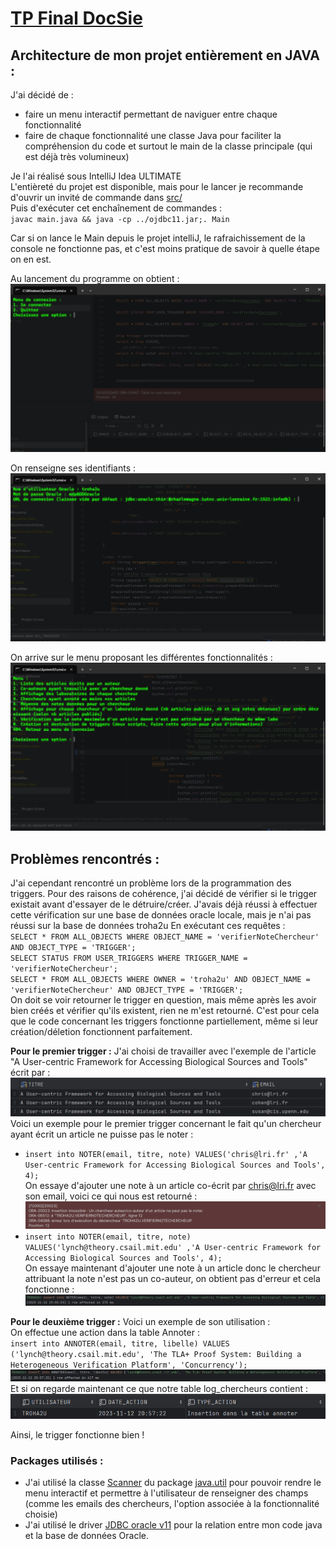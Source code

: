 # [TP Final DocSie](/)


## Architecture de mon projet entièrement en JAVA : 
J'ai décidé de : 
- faire un menu interactif permettant de naviguer entre chaque fonctionnalité   
- faire de chaque fonctionnalité une classe Java pour faciliter la compréhension du code et surtout le main de la classe principale (qui est déjà très volumineux)  


Je l'ai réalisé sous IntelliJ Idea ULTIMATE  
L'entièreté du projet est disponible, mais pour le lancer je recommande d'ouvrir un invité de commande dans [src/](/src)  
Puis d'exécuter cet enchaînement de commandes :  
`javac main.java && java -cp ../ojdbc11.jar;. Main`


Car si on lance le Main depuis le projet intelliJ, le rafraichissement de la console ne fonctionne pas, et c'est moins pratique de savoir à quelle étape on en est.

Au lancement du programme on obtient : 
![image menuConnexion](images/menuConnection.png)

On renseigne ses identifiants :
![imageIdentifiants](images/identifiantsConnexion.png)

On arrive sur le menu proposant les différentes fonctionnalités : 
![image menuFonctionnalites](images/menuFonctionnalites.png)


## Problèmes rencontrés : 
J'ai cependant rencontré un problème lors de la programmation des triggers.
Pour des raisons de cohérence, j'ai décidé de vérifier si le trigger existait avant d'essayer de le détruire/créer.
J'avais déjà réussi à effectuer cette vérification sur une base de données oracle locale, mais je n'ai pas réussi sur la base de données troha2u
En exécutant ces requêtes :  
`SELECT * FROM ALL_OBJECTS WHERE OBJECT_NAME = 'verifierNoteChercheur' AND OBJECT_TYPE = 'TRIGGER';`  
`SELECT STATUS FROM USER_TRIGGERS WHERE TRIGGER_NAME = 'verifierNoteChercheur';`  
`SELECT * FROM ALL_OBJECTS WHERE OWNER = 'troha2u' AND OBJECT_NAME = 'verifierNoteChercheur' AND OBJECT_TYPE = 'TRIGGER';`  
On doit se voir retourner le trigger en question, mais même après les avoir bien créés et vérifier qu'ils existent, rien ne m'est retourné.
C'est pour cela que le code concernant les triggers fonctionne partiellement, même si leur création/déletion fonctionnent parfaitement.

**Pour le premier trigger :** 
J'ai choisi de travailler avec l'exemple de l'article "A User-centric Framework for Accessing Biological Sources and Tools" écrit par :  
![Article User Centric...](images/userCentric.png)
Voici un exemple pour le premier trigger concernant le fait qu'un chercheur ayant écrit un article ne puisse pas le noter :  
- `insert into NOTER(email, titre, note) VALUES('chris@lri.fr' ,'A User-centric Framework for Accessing Biological Sources and Tools', 4);`  
On essaye d'ajouter une note à un article co-écrit par chris@lri.fr avec son email, voici ce qui nous est retourné :  
![erreur d'insertion dans la table Noter](images/erreurInsertionTrigger.png)    
- `insert into NOTER(email, titre, note) VALUES('lynch@theory.csail.mit.edu' ,'A User-centric Framework for Accessing Biological Sources and Tools', 4);`  
On essaye maintenant d'ajouter une note à un article donc le chercheur attribuant la note n'est pas un co-auteur, on obtient pas d'erreur et cela fonctionne :  
![succes insertion dans la table Noter](images/succesInsertion.png)  


**Pour le deuxième trigger :**
Voici un exemple de son utilisation :  
On effectue une action dans la table Annoter :  
`insert into ANNOTER(email, titre, libelle) VALUES ('lynch@theory.csail.mit.edu', 'The TLA+ Proof System: Building a Heterogeneous Verification Platform', 'Concurrency');`
![image insertionAnnoter](images/insertAnnoter.png)  
Et si on regarde maintenant ce que notre table log_chercheurs contient :  
![image table log_chercheurs](images/resLogChercheurs.png)  

Ainsi, le trigger fonctionne bien !


### Packages utilisés :
- J'ai utilisé la classe [Scanner](https://docs.oracle.com/javase/8/docs/api/java/util/Scanner.html) du package [java.util](https://docs.oracle.com/javase/8/docs/api/java/util/package-summary.html) pour pouvoir rendre le menu interactif et permettre à l'utilisateur de renseigner des champs (comme les emails des chercheurs, l'option associée à la fonctionnalité choisie)  
- J'ai utilisé le driver [JDBC oracle v11](https://download.oracle.com/otn-pub/otn_software/jdbc/233/ojdbc11.jar) pour la relation entre mon code java et la base de données Oracle.



